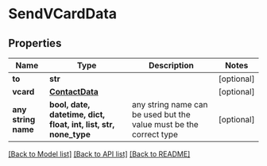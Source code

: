 # SendVCardData


## Properties
Name | Type | Description | Notes
------------ | ------------- | ------------- | -------------
**to** | **str** |  | [optional] 
**vcard** | [**ContactData**](ContactData.md) |  | [optional] 
**any string name** | **bool, date, datetime, dict, float, int, list, str, none_type** | any string name can be used but the value must be the correct type | [optional]

[[Back to Model list]](../README.md#documentation-for-models) [[Back to API list]](../README.md#documentation-for-api-endpoints) [[Back to README]](../README.md)


